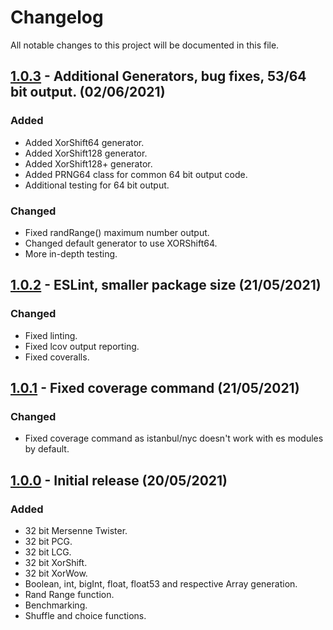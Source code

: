 # Changelog
All notable changes to this project will be documented in this file.

## [1.0.3] - Additional Generators, bug fixes, 53/64 bit output. (02/06/2021)

### Added
- Added XorShift64 generator.
- Added XorShift128 generator.
- Added XorShift128+ generator.
- Added PRNG64 class for common 64 bit output code.
- Additional testing for 64 bit output.

### Changed
- Fixed randRange() maximum number output.
- Changed default generator to use XORShift64.
- More in-depth testing.

## [1.0.2] - ESLint, smaller package size (21/05/2021)

### Changed
- Fixed linting.
- Fixed lcov output reporting.
- Fixed coveralls.

## [1.0.1] - Fixed coverage command (21/05/2021)

### Changed
- Fixed coverage command as istanbul/nyc doesn't work with es modules by default.

## [1.0.0] - Initial release (20/05/2021) 

### Added
- 32 bit Mersenne Twister.
- 32 bit PCG.
- 32 bit LCG.
- 32 bit XorShift.
- 32 bit XorWow.
- Boolean, int, bigInt, float, float53 and respective Array generation.
- Rand Range function.
- Benchmarking.
- Shuffle and choice functions.

[1.0.3]: https://github.com/chrisakroyd/random-seedable
[1.0.2]: https://github.com/chrisakroyd/random-seedable/tree/32cc08ab0632073e756fe60a324a857ce5be3141
[1.0.1]: https://github.com/chrisakroyd/random-seedable/tree/4929ed3306d2c07913e255cf8020d1408834ce41
[1.0.0]: https://github.com/chrisakroyd/random-seedable/tree/3ba050fef7021e8996e0ccfd6645fbb45cf83343